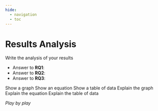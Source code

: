 ```yaml
---
hide:
  - navigation
  - toc
---
```


# Results Analysis

Write the analysis of your results

- Answer to **RQ1**:
- Answer to **RQ2**:
- Answer to **RQ3**:

Show a graph
Show an equation
Show a table of data
Explain the graph
Explain the equation
Explain the table of data

*Play by play*